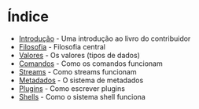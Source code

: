 # Índice

* [Introdução](introdução.md) - Uma introdução ao livro do contribuidor
* [Filosofia](filosofia.md) - Filosofia central
* [Valores](valores.md) - Os valores (tipos de dados)
* [Comandos](comandos.md) - Como os comandos funcionam
* [Streams](streams.md) - Como streams funcionam
* [Metadados](metadados.md) - O sistema de metadados
* [Plugins](plugins.md) - Como escrever plugins
* [Shells](shells.md) - Como o sistema shell funciona